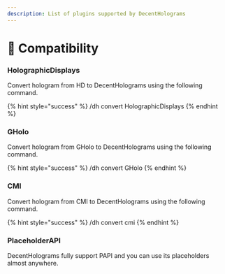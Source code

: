 ```yaml
---
description: List of plugins supported by DecentHolograms
---
```


# 🔗 Compatibility

### HolographicDisplays

Convert hologram from HD to DecentHolograms using the following command.

{% hint style="success" %}
/dh convert HolographicDisplays
{% endhint %}

### GHolo

Convert hologram from GHolo to DecentHolograms using the following command.

{% hint style="success" %}
/dh convert GHolo
{% endhint %}

### CMI

Convert hologram from CMI to DecentHolograms using the following command.

{% hint style="success" %}
/dh convert cmi
{% endhint %}

### PlaceholderAPI

DecentHolograms fully support PAPI and you can use its placeholders almost anywhere.
